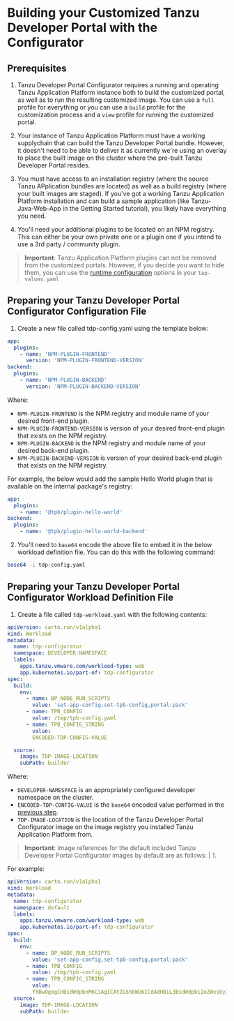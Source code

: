 <h1>Building your Customized Tanzu Developer Portal with the Configurator</h1>

<h2>Prerequisites</h2>

1. Tanzu Developer Portal Configurator requires a running and operating Tanzu Application Platform instance both to build the customized portal, as well as to run the resulting customized image. You can use a `full` profile for everything or you can use a `build` profile for the customization process and a `view` profile for running the customized portal.

2. Your instance of Tanzu Application Platform must have a working supplychain that can build the Tanzu Developer Portal bundle. However, it doesn't need to be able to deliver it as currently we're using an overlay to place the built image on the cluster where the pre-built Tanzu Developer Portal resides.

3. You must have access to an installation registry (where the source Tanzu APplication bundles are located) as well as a build registry (where your built images are staged). If you've got a working Tanzu Application Platform installation and can build a sample application (like Tanzu-Java-Web-App in the Getting Started tutorial), you likely have everything you need.

4. You'll need your additional plugins to be located on an NPM registry. This can either be your own private one or a plugin one if you intend to use a 3rd party / community plugin.

>**Important**: Tanzu Application Platform plugins can not be removed from the customized portals. However, if you decide you want to hide them, you can use the [runtime configuration](./concepts.md#runtime) options in your `tap-values.yaml`


<h2> Preparing your Tanzu Developer Portal Configurator Configuration File</h2>

1. Create a new file called tdp-config.yaml using the template below:

```yaml
app:
  plugins:
    - name: 'NPM-PLUGIN-FRONTEND'
      version: 'NPM-PLUGIN-FRONTEND-VERSION'
backend:
  plugins:
    - name: 'NPM-PLUGIN-BACKEND'
      version: 'NPM-PLUGIN-BACKEND-VERSION'
```

Where:

- `NPM-PLUGIN-FRONTEND` is the NPM registry and module name of your desired front-end plugin.
- `NPM-PLUGIN-FRONTEND-VERSION` is version of your desired front-end plugin that exists on the NPM registry.
- `NPM-PLUGIN-BACKEND` is the NPM registry and module name of your desired back-end plugin.
- `NPM-PLUGIN-BACKEND-VERSION` is version of your desired back-end plugin that exists on the NPM registry.

For example, the below would add the sample Hello World plugin that is available on the internal package's registry:

```yaml
app:
  plugins:
    - name: '@tpb/plugin-hello-world'
backend:
  plugins:
    - name: '@tpb/plugin-hello-world-backend'
```

2. <a id="encode"></a>You'll need to `base64` encode the above file to embed it in the below workload definition file. You can do this with the following command:

```bash
base64 -i tdp-config.yaml
```


<h2> Preparing your Tanzu Developer Portal Configurator Workload Definition File</h2>

1. Create a file called `tdp-workload.yaml` with the following contents:

```yaml
apiVersion: carto.run/v1alpha1
kind: Workload
metadata:
  name: tdp-configurator
  namespace: DEVELOPER-NAMESPACE
  labels:
    apps.tanzu.vmware.com/workload-type: web
    app.kubernetes.io/part-of: tdp-configurator
spec:
  build:
    env:
      - name: BP_NODE_RUN_SCRIPTS
        value: 'set-app-config,set-tpb-config,portal:pack'
      - name: TPB_CONFIG
        value: /tmp/tpb-config.yaml
      - name: TPB_CONFIG_STRING
        value: 
        ENCODED-TDP-CONFIG-VALUE

  source:
    image: TDP-IMAGE-LOCATION
    subPath: builder
```
Where:

- `DEVELOPER-NAMESPACE` is an appropriately configured developer namespace on the cluster.
- `ENCODED-TDP-CONFIG-VALUE` is the `base64` encoded value performed in the [previous step](#encode).
- `TDP-IMAGE-LOCATION` is the location of the Tanzu Developer Portal Configurator image on the image registry you installed Tanzu Application Platform from.

>**Important**: Image references for the default included Tanzu Developer Portal Configurator images by default are as follows:
>| 1. 

For example:

```yaml
apiVersion: carto.run/v1alpha1
kind: Workload
metadata:
  name: tdp-configurator
  namespace: default
  labels:
    apps.tanzu.vmware.com/workload-type: web
    app.kubernetes.io/part-of: tdp-configurator
spec:
  build:
    env:
      - name: BP_NODE_RUN_SCRIPTS
        value: 'set-app-config,set-tpb-config,portal:pack'
      - name: TPB_CONFIG
        value: /tmp/tpb-config.yaml
      - name: TPB_CONFIG_STRING
        value:
        YXBwOgogIHBsdWdpbnM6CiAgICAtIG5hbWU6ICdAdHBiL3BsdWdpbi1oZWxsby13b3JsZCcKYmFja2VuZDoKICBwbHVnaW5zOgogICAgLSBuYW1lOiAnQHRwYi9wbHVnaW4taGVsbG8td29ybGQtYmFja2VuZCcK
  source:
    image: TDP-IMAGE-LOCATION
    subPath: builder
```